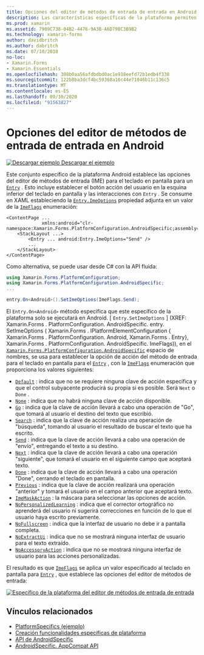 ```yaml
---
title: Opciones del editor de métodos de entrada de entrada en Android
description: Las características específicas de la plataforma permiten consumir funcionalidad que solo está disponible en una plataforma específica, sin necesidad de implementar representadores o efectos personalizados. En este artículo se explica cómo utilizar el específico de la plataforma Android que establece las opciones del editor de métodos de entrada para el teclado en pantalla para una entrada.
ms.prod: xamarin
ms.assetid: 7909C738-04B2-4476-9A3B-A6D79BC3B9B2
ms.technology: xamarin-forms
author: davidbritch
ms.author: dabritch
ms.date: 07/10/2018
no-loc:
- Xamarin.Forms
- Xamarin.Essentials
ms.openlocfilehash: 308b0aa56afdbdbd0ac1e918eefd72b1edb4f338
ms.sourcegitcommit: 122b8ba3dcf4bc59368a16c44e71846b11c136c5
ms.translationtype: MT
ms.contentlocale: es-ES
ms.lasthandoff: 09/30/2020
ms.locfileid: "91563827"
---
```

# <a name="entry-input-method-editor-options-on-android"></a>Opciones del editor de métodos de entrada de entrada en Android

[![Descargar ejemplo](~/media/shared/download.png) Descargar el ejemplo](https://docs.microsoft.com/samples/xamarin/xamarin-forms-samples/userinterface-platformspecifics)

Este conjunto específico de la plataforma Android establece las opciones del editor de métodos de entrada (IME) para el teclado en pantalla para un [`Entry`](xref:Xamarin.Forms.Entry) . Esto incluye establecer el botón acción del usuario en la esquina inferior del teclado en pantalla y las interacciones con `Entry` . Se consume en XAML estableciendo la [`Entry.ImeOptions`](xref:Xamarin.Forms.PlatformConfiguration.AndroidSpecific.Entry.ImeOptionsProperty) propiedad adjunta en un valor de la [`ImeFlags`](xref:Xamarin.Forms.PlatformConfiguration.AndroidSpecific.ImeFlags) enumeración:

```xaml
<ContentPage ...
             xmlns:android="clr-namespace:Xamarin.Forms.PlatformConfiguration.AndroidSpecific;assembly=Xamarin.Forms.Core">
    <StackLayout ...>
        <Entry ... android:Entry.ImeOptions="Send" />
        ...
    </StackLayout>
</ContentPage>
```

Como alternativa, se puede usar desde C# con la API fluida:

```csharp
using Xamarin.Forms.PlatformConfiguration;
using Xamarin.Forms.PlatformConfiguration.AndroidSpecific;
...

entry.On<Android>().SetImeOptions(ImeFlags.Send);
```

El `Entry.On<Android>` método especifica que este específico de la plataforma solo se ejecutará en Android. [ `Entry.SetImeOptions` ] (XREF: Xamarin.Forms . PlatformConfiguration. AndroidSpecific. entry. SetImeOptions ( Xamarin.Forms . IPlatformElementConfiguration { Xamarin.Forms . PlatformConfiguration. Android, Xamarin.Forms . Entry}, Xamarin.Forms . PlatformConfiguration. AndroidSpecific. ImeFlags)), en el [`Xamarin.Forms.PlatformConfiguration.AndroidSpecific`](xref:Xamarin.Forms.PlatformConfiguration.AndroidSpecific) espacio de nombres, se usa para establecer la opción de acción del método de entrada para el teclado en pantalla para el [`Entry`](xref:Xamarin.Forms.Entry) , con la [`ImeFlags`](xref:Xamarin.Forms.PlatformConfiguration.AndroidSpecific.ImeFlags) enumeración que proporciona los valores siguientes:

- [`Default`](xref:Xamarin.Forms.PlatformConfiguration.AndroidSpecific.ImeFlags.Default) : indica que no se requiere ninguna clave de acción específica y que el control subyacente producirá su propia si es posible. Será `Next` o `Done` .
- [`None`](xref:Xamarin.Forms.PlatformConfiguration.AndroidSpecific.ImeFlags.None) : indica que no habrá ninguna clave de acción disponible.
- [`Go`](xref:Xamarin.Forms.PlatformConfiguration.AndroidSpecific.ImeFlags.Go) : indica que la clave de acción llevará a cabo una operación de "Go", que tomará al usuario el destino del texto que escribió.
- [`Search`](xref:Xamarin.Forms.PlatformConfiguration.AndroidSpecific.ImeFlags.Search) : indica que la clave de acción realiza una operación de "búsqueda", tomando al usuario el resultado de buscar el texto que ha escrito.
- [`Send`](xref:Xamarin.Forms.PlatformConfiguration.AndroidSpecific.ImeFlags.Send) : indica que la clave de acción llevará a cabo una operación de "envío", entregando el texto a su destino.
- [`Next`](xref:Xamarin.Forms.PlatformConfiguration.AndroidSpecific.ImeFlags.Next) : indica que la clave de acción llevará a cabo una operación "siguiente", que tomará el usuario en el siguiente campo que aceptará texto.
- [`Done`](xref:Xamarin.Forms.PlatformConfiguration.AndroidSpecific.ImeFlags.Done) : indica que la clave de acción llevará a cabo una operación "Done", cerrando el teclado en pantalla.
- [`Previous`](xref:Xamarin.Forms.PlatformConfiguration.AndroidSpecific.ImeFlags.Previous) : indica que la clave de acción realizará una operación "anterior" y tomará el usuario en el campo anterior que aceptará texto.
- [`ImeMaskAction`](xref:Xamarin.Forms.PlatformConfiguration.AndroidSpecific.ImeFlags.ImeMaskAction) : la máscara para seleccionar las opciones de acción.
- [`NoPersonalizedLearning`](xref:Xamarin.Forms.PlatformConfiguration.AndroidSpecific.ImeFlags.NoPersonalizedLearning) : indica que el corrector ortográfico no aprenderá del usuario ni sugerirá correcciones en función de lo que el usuario haya escrito previamente.
- [`NoFullscreen`](xref:Xamarin.Forms.PlatformConfiguration.AndroidSpecific.ImeFlags.NoFullscreen) : indica que la interfaz de usuario no debe ir a pantalla completa.
- [`NoExtractUi`](xref:Xamarin.Forms.PlatformConfiguration.AndroidSpecific.ImeFlags.NoExtractUi) : indica que no se mostrará ninguna interfaz de usuario para el texto extraído.
- [`NoAccessoryAction`](xref:Xamarin.Forms.PlatformConfiguration.AndroidSpecific.ImeFlags.NoAccessoryAction) : indica que no se mostrará ninguna interfaz de usuario para las acciones personalizadas.

El resultado es que [`ImeFlags`](xref:Xamarin.Forms.PlatformConfiguration.AndroidSpecific.ImeFlags) se aplica un valor especificado al teclado en pantalla para [`Entry`](xref:Xamarin.Forms.Entry) , que establece las opciones del editor de métodos de entrada:

[![Específico de la plataforma del editor de métodos de entrada de entrada](entry-ime-options-images/entry-imeoptions.png "Específico de la plataforma del editor de métodos de entrada de entrada")](entry-ime-options-images/entry-imeoptions-large.png#lightbox "Específico de la plataforma del editor de métodos de entrada de entrada")

## <a name="related-links"></a>Vínculos relacionados

- [PlatformSpecifics (ejemplo)](/samples/xamarin/xamarin-forms-samples/userinterface-platformspecifics)
- [Creación funcionalidades específicas de plataforma](~/xamarin-forms/platform/platform-specifics/index.md#creating-platform-specifics)
- [API de AndroidSpecific](xref:Xamarin.Forms.PlatformConfiguration.AndroidSpecific)
- [AndroidSpecific. AppCompat API](xref:Xamarin.Forms.PlatformConfiguration.AndroidSpecific.AppCompat)